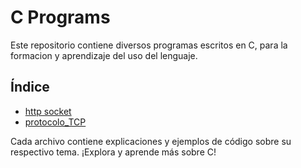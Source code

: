 # C Programs

Este repositorio contiene diversos programas escritos en C, para la formacion y aprendizaje del uso del lenguaje.

## Índice

- [http socket](http_socket/README.md)
- [protocolo_TCP](protocolo_tcp)

Cada archivo contiene explicaciones y ejemplos de código sobre su respectivo tema. ¡Explora y aprende más sobre C!

